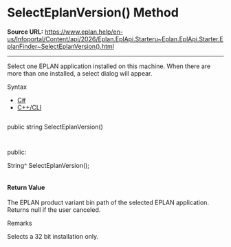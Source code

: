 # SelectEplanVersion() Method

**Source URL:** https://www.eplan.help/en-us/Infoportal/Content/api/2026/Eplan.EplApi.Starteru~Eplan.EplApi.Starter.EplanFinder~SelectEplanVersion().html

---

Select one EPLAN application installed on this machine. When there are more than one installed, a select dialog will appear.

Syntax

- [C#](#i-syntax-CS)
- [C++/CLI](#i-syntax-CPP2005)

```
```
public string SelectEplanVersion()
```
```

```
```
public:

String^ SelectEplanVersion();
```
```

#### Return Value

The EPLAN product variant bin path of the selected EPLAN application. Returns null if the user canceled.

Remarks

Selects a 32 bit installation only.
